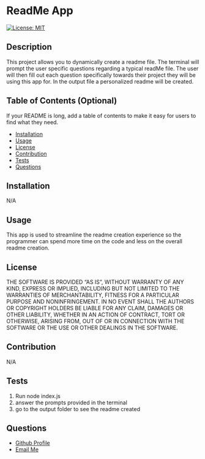 # ReadMe App
  
  [![License: MIT](https://img.shields.io/badge/License-MIT-yellow.svg)](https://opensource.org/licenses/MIT)

  ## Description
  
 This project allows you to dynamically create a readme file. 
The terminal will prompt the user specific questions regarding a typical readMe file.
The user will then fill out each question specifically towards their project they will be using this app for.
In the output file a personalized readme will be created.

  
  ## Table of Contents (Optional)
  
  If your README is long, add a table of contents to make it easy for users to find what they need.
  
  - [Installation](#installation)
  - [Usage](#usage)
  - [License](#license)
  - [Contribution](#contribution)
  - [Tests](#tests)
  - [Questions](#questions)
  
  
  ## Installation
  
 N/A
  
  ## Usage
  
 This app is used to streamline the readme creation experience so the programmer can spend more time on the code and less on the overall readme creation.
      

  
  ## License
  
 THE SOFTWARE IS PROVIDED “AS IS”, WITHOUT WARRANTY OF ANY KIND, EXPRESS OR IMPLIED, INCLUDING BUT NOT LIMITED TO THE WARRANTIES OF MERCHANTABILITY, FITNESS FOR A PARTICULAR PURPOSE AND NONINFRINGEMENT. IN NO EVENT SHALL THE AUTHORS OR COPYRIGHT HOLDERS BE LIABLE FOR ANY CLAIM, DAMAGES OR OTHER LIABILITY, WHETHER IN AN ACTION OF CONTRACT, TORT OR OTHERWISE, ARISING FROM, OUT OF OR IN CONNECTION WITH THE SOFTWARE OR THE USE OR OTHER DEALINGS IN THE SOFTWARE.
 
  ## Contribution

  N/A

  
  ## Tests
  
  1. Run node index.js
2. answer the prompts provided in the terminal
3. go to the output folder to see the readme created


  ## Questions
  <ul>
  <li> <a href="https://github.com/ekovalchick"> Github Profile </li>
  <li> <a href="mailto:ekoval@gmail.com"> Email Me </li>
  </ul>

